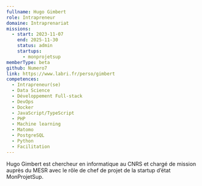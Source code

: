 ```yaml
---
fullname: Hugo Gimbert
role: Intrapreneur
domaine: Intraprenariat
missions:
  - start: 2023-11-07
    end: 2025-11-30
    status: admin
    startups:
      - monprojetsup
memberType: beta
github: Numero7
link: https://www.labri.fr/perso/gimbert
competences:
  - Intrapreneur(se)
  - Data Science
  - Développement Full-stack
  - DevOps
  - Docker
  - JavaScript/TypeScript
  - PHP
  - Machine learning
  - Matomo
  - PostgreSQL
  - Python
  - Facilitation
---
```

Hugo Gimbert est chercheur en informatique au CNRS et chargé de mission auprès du MESR avec le rôle de chef de projet de la startup d’état MonProjetSup.